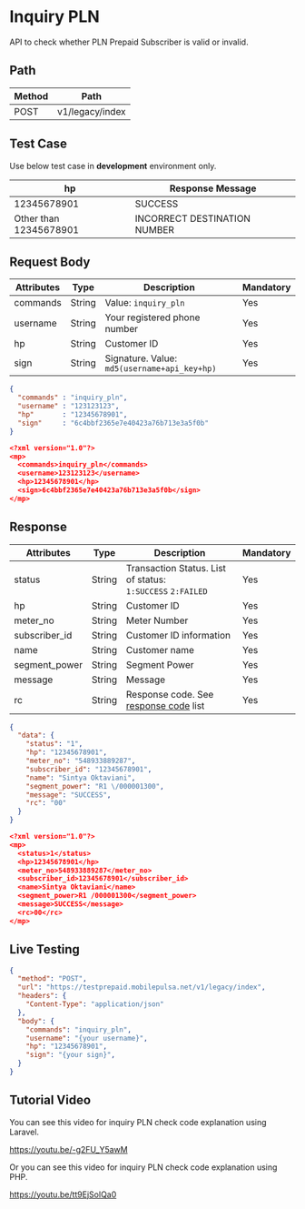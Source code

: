 # Inquiry PLN

API to check whether PLN Prepaid Subscriber is valid or invalid.

## Path

Method | Path 
---------|----------
 POST | v1/legacy/index 

## Test Case

Use below test case in **development** environment only. 

<!-- title: Test Case List -->
hp | Response Message 
---------|----------
 12345678901 | SUCCESS
 Other than 12345678901 | INCORRECT DESTINATION NUMBER

## Request Body

<!-- title: Request Attributes -->
Attributes | Type | Description | Mandatory
---------|----------|---------|----------
 commands | String | Value: `inquiry_pln` | Yes
 username | String | Your registered phone number | Yes
 hp | String | Customer ID | Yes
 sign | String | Signature. Value: `md5(username+api_key+hp)` | Yes

<!--
type: tab
title: JSON
-->

```json
{
  "commands" : "inquiry_pln",
  "username" : "123123123",
  "hp"       : "12345678901",
  "sign"     : "6c4bbf2365e7e40423a76b713e3a5f0b"
}
```

<!--
type: tab
title: XML
-->

```json
<?xml version="1.0"?>
<mp>
  <commands>inquiry_pln</commands>
  <username>123123123</username>
  <hp>12345678901</hp>
  <sign>6c4bbf2365e7e40423a76b713e3a5f0b</sign>
</mp>
```
<!-- type: tab-end -->

## Response

<!-- title: Response Attributes -->
Attributes | Type | Description | Mandatory
---------|----------|---------|----------
 status | String | Transaction Status. List of status: <br> `1:SUCCESS` `2:FAILED` | Yes
 hp | String | Customer ID | Yes
 meter_no | String | Meter Number | Yes
 subscriber_id | String | Customer ID information | Yes
 name | String | Customer name | Yes
 segment_power | String | Segment Power | Yes
 message | String | Message | Yes
 rc | String | Response code. See [response code](../../../response-code.md) list | Yes


<!--
type: tab
title: JSON
-->

```json
{
  "data": {
    "status": "1",
    "hp": "12345678901",
    "meter_no": "548933889287",
    "subscriber_id": "12345678901",
    "name": "Sintya Oktaviani",
    "segment_power": "R1 \/000001300",
    "message": "SUCCESS",
    "rc": "00"
  }
}
```

<!--
type: tab
title: XML
-->

```json
<?xml version="1.0"?>
<mp>
  <status>1</status>
  <hp>12345678901</hp>
  <meter_no>548933889287</meter_no>
  <subscriber_id>12345678901</subscriber_id>
  <name>Sintya Oktaviani</name>
  <segment_power>R1 /000001300</segment_power>
  <message>SUCCESS</message>
  <rc>00</rc>
</mp>
```
<!-- type: tab-end -->

## Live Testing

```json http
{
  "method": "POST",
  "url": "https://testprepaid.mobilepulsa.net/v1/legacy/index",
  "headers": {
    "Content-Type": "application/json"
  },
  "body": {
    "commands": "inquiry_pln",
    "username": "{your username}",
    "hp": "12345678901",
    "sign": "{your sign}",
  }
}
```

## Tutorial Video
You can see this video for inquiry PLN check code explanation using Laravel.

https://youtu.be/-g2FU_Y5awM

Or you can see this video for inquiry PLN check code explanation using PHP.

https://youtu.be/tt9EjSolQa0